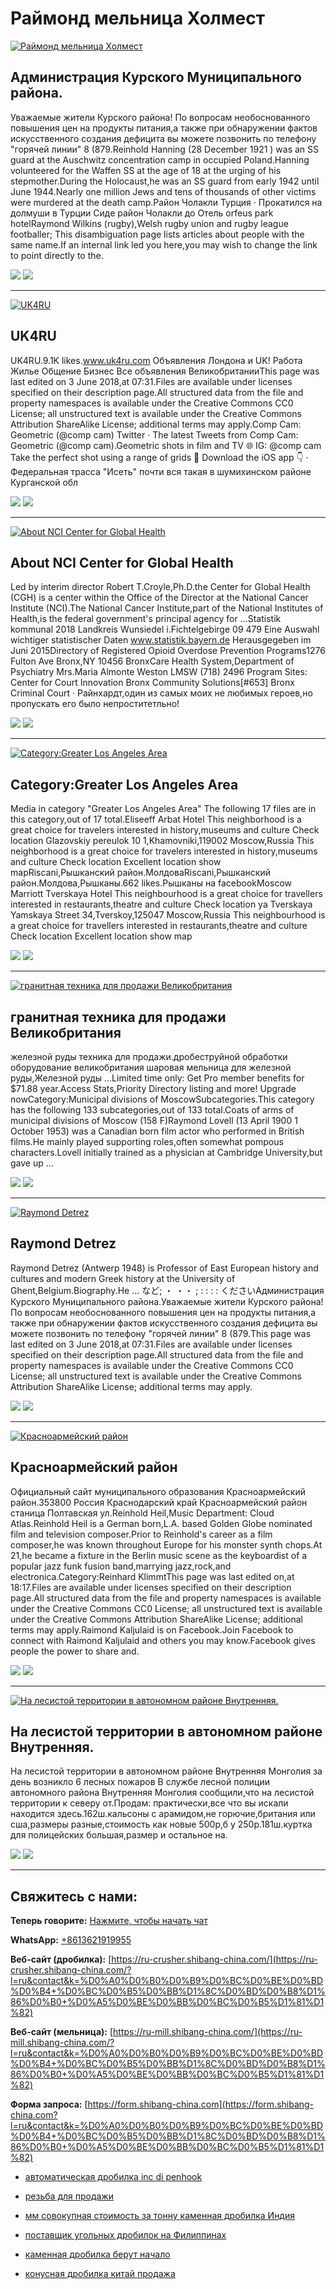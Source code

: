 # Раймонд мельница Холмест

<a href="https://swt.shibang-china.com/?l=ru&img&k=%D0%A0%D0%B0%D0%B9%D0%BC%D0%BE%D0%BD%D0%B4+%D0%BC%D0%B5%D0%BB%D1%8C%D0%BD%D0%B8%D1%86%D0%B0+%D0%A5%D0%BE%D0%BB%D0%BC%D0%B5%D1%81%D1%82" target="_blank">![Раймонд мельница Холмест](http://static.shibang-china.com/all-800x300/64.jpg)</a>

## Администрация Курского Муниципального района.
Уважаемые жители Курского района! По вопросам необоснованного повышения цен на продукты питания,а также при обнаружении фактов искусственного создания дефицита вы можете позвонить по телефону &quot;горячей линии&quot; 8 (879.Reinhold Hanning (28 December 1921 ) was an SS guard at the Auschwitz concentration camp in occupied Poland.Hanning volunteered for the Waffen SS at the age of 18 at the urging of his stepmother.During the Holocaust,he was an SS guard from early 1942 until June 1944.Nearly one million Jews and tens of thousands of other victims were murdered at the death camp.Район Чолакли Турция&nbsp;&#0183;&#32;Прокатился на долмуши в Турции Сиде район Чолакли до Отель orfeus park hotelRaymond Wilkins (rugby),Welsh rugby union and rugby league footballer; This disambiguation page lists articles about people with the same name.If an internal link led you here,you may wish to change the link to point directly to the.


<a href="https://whatsapp.shibangsoft.com/WhatsApp.php" target="_blank" title="WhatsApp">![](http://static.shibang-china.com/icon/whatsapp.png)</a> <a href="https://swt.shibang-china.com/?l=ru&icon&k=%D0%A0%D0%B0%D0%B9%D0%BC%D0%BE%D0%BD%D0%B4+%D0%BC%D0%B5%D0%BB%D1%8C%D0%BD%D0%B8%D1%86%D0%B0+%D0%A5%D0%BE%D0%BB%D0%BC%D0%B5%D1%81%D1%82" target="_blank">![](http://static.shibang-china.com/icon/chat-ru.png)</a>

---

<a href="https://swt.shibang-china.com/?l=ru&img&k=%D0%A0%D0%B0%D0%B9%D0%BC%D0%BE%D0%BD%D0%B4+%D0%BC%D0%B5%D0%BB%D1%8C%D0%BD%D0%B8%D1%86%D0%B0+%D0%A5%D0%BE%D0%BB%D0%BC%D0%B5%D1%81%D1%82" target="_blank">![UK4RU](http://static.shibang-china.com/all-800x300/839.jpg)</a>

## UK4RU
UK4RU.9.1K likes.www.uk4ru.com Объявления Лондона и UK! Работа Жилье Общение Бизнес Все объявления ВеликобританииThis page was last edited on 3 June 2018,at 07:31.Files are available under licenses specified on their description page.All structured data from the file and property namespaces is available under the Creative Commons CC0 License; all unstructured text is available under the Creative Commons Attribution ShareAlike License; additional terms may apply.Comp Cam: Geometric (@comp cam) Twitter&nbsp;&#0183;&#32;The latest Tweets from Comp Cam: Geometric (@comp cam).Geometric shots in film and TV 🌐 IG: @comp cam Take the perfect shot using a range of grids 📸 Download the iOS app 👇&nbsp;&#0183;&#32;Федеральная трасса &quot;Исеть&quot; почти вся такая в шумихинском районе Курганской обл


<a href="https://whatsapp.shibangsoft.com/WhatsApp.php" target="_blank" title="WhatsApp">![](http://static.shibang-china.com/icon/whatsapp.png)</a> <a href="https://swt.shibang-china.com/?l=ru&icon&k=%D0%A0%D0%B0%D0%B9%D0%BC%D0%BE%D0%BD%D0%B4+%D0%BC%D0%B5%D0%BB%D1%8C%D0%BD%D0%B8%D1%86%D0%B0+%D0%A5%D0%BE%D0%BB%D0%BC%D0%B5%D1%81%D1%82" target="_blank">![](http://static.shibang-china.com/icon/chat-ru.png)</a>

---

<a href="https://swt.shibang-china.com/?l=ru&img&k=%D0%A0%D0%B0%D0%B9%D0%BC%D0%BE%D0%BD%D0%B4+%D0%BC%D0%B5%D0%BB%D1%8C%D0%BD%D0%B8%D1%86%D0%B0+%D0%A5%D0%BE%D0%BB%D0%BC%D0%B5%D1%81%D1%82" target="_blank">![About NCI Center for Global Health](http://static.shibang-china.com/all-800x300/268.jpg)</a>

## About NCI Center for Global Health
Led by interim director Robert T.Croyle,Ph.D.the Center for Global Health (CGH) is a center within the Office of the Director at the National Cancer Institute (NCI).The National Cancer Institute,part of the National Institutes of Health,is the federal government's principal agency for …Statistik kommunal 2018 Landkreis Wunsiedel i.Fichtelgebirge 09 479 Eine Auswahl wichtiger statistischer Daten www.statistik.bayern.de Herausgegeben im Juni 2015Directory of Registered Opioid Overdose Prevention Programs1276 Fulton Ave Bronx,NY 10456 BronxCare Health System,Department of Psychiatry Mrs.Maria Almonte Weston LMSW (718) 2496 Program Sites: Center for Court Innovation Bronx Community Solutions[#653] Bronx Criminal Court&nbsp;&#0183;&#32;Райнхардт,один из самых моих не любимых героев,но пропускать его было непроститетльно!


<a href="https://whatsapp.shibangsoft.com/WhatsApp.php" target="_blank" title="WhatsApp">![](http://static.shibang-china.com/icon/whatsapp.png)</a> <a href="https://swt.shibang-china.com/?l=ru&icon&k=%D0%A0%D0%B0%D0%B9%D0%BC%D0%BE%D0%BD%D0%B4+%D0%BC%D0%B5%D0%BB%D1%8C%D0%BD%D0%B8%D1%86%D0%B0+%D0%A5%D0%BE%D0%BB%D0%BC%D0%B5%D1%81%D1%82" target="_blank">![](http://static.shibang-china.com/icon/chat-ru.png)</a>

---

<a href="https://swt.shibang-china.com/?l=ru&img&k=%D0%A0%D0%B0%D0%B9%D0%BC%D0%BE%D0%BD%D0%B4+%D0%BC%D0%B5%D0%BB%D1%8C%D0%BD%D0%B8%D1%86%D0%B0+%D0%A5%D0%BE%D0%BB%D0%BC%D0%B5%D1%81%D1%82" target="_blank">![Category:Greater Los Angeles Area](http://static.shibang-china.com/all-800x300/359.jpg)</a>

## Category:Greater Los Angeles Area
Media in category &quot;Greater Los Angeles Area&quot; The following 17 files are in this category,out of 17 total.Eliseeff Arbat Hotel This neighborhood is a great choice for travelers interested in history,museums and culture Check location Glazovskiy pereulok 10 1,Khamovniki,119002 Moscow,Russia This neighborhood is a great choice for travelers interested in history,museums and culture Check location Excellent location show mapRiscani,Рышканский район.МолдоваRiscani,Рышканский район.Молдова,Рышканы.662 likes.Рышканы на facebookMoscow Marriott Tverskaya Hotel This neighbourhood is a great choice for travellers interested in restaurants,theatre and culture Check location ya Tverskaya Yamskaya Street 34,Tverskoy,125047 Moscow,Russia This neighbourhood is a great choice for travellers interested in restaurants,theatre and culture Check location Excellent location show map


<a href="https://whatsapp.shibangsoft.com/WhatsApp.php" target="_blank" title="WhatsApp">![](http://static.shibang-china.com/icon/whatsapp.png)</a> <a href="https://swt.shibang-china.com/?l=ru&icon&k=%D0%A0%D0%B0%D0%B9%D0%BC%D0%BE%D0%BD%D0%B4+%D0%BC%D0%B5%D0%BB%D1%8C%D0%BD%D0%B8%D1%86%D0%B0+%D0%A5%D0%BE%D0%BB%D0%BC%D0%B5%D1%81%D1%82" target="_blank">![](http://static.shibang-china.com/icon/chat-ru.png)</a>

---

<a href="https://swt.shibang-china.com/?l=ru&img&k=%D0%A0%D0%B0%D0%B9%D0%BC%D0%BE%D0%BD%D0%B4+%D0%BC%D0%B5%D0%BB%D1%8C%D0%BD%D0%B8%D1%86%D0%B0+%D0%A5%D0%BE%D0%BB%D0%BC%D0%B5%D1%81%D1%82" target="_blank">![гранитная техника для продажи Великобритания](http://static.shibang-china.com/all-800x300/621.jpg)</a>

## гранитная техника для продажи Великобритания
железной руды техника для продажи.дробеструйной обработки оборудование великобритания шаровая мельница для железной руды,Железной руды …Limited time only: Get Pro member benefits for $71.88 year.Access Stats,Priority Directory listing and more! Upgrade nowCategory:Municipal divisions of MoscowSubcategories.This category has the following 133 subcategories,out of 133 total.Coats of arms of municipal divisions of Moscow‎ (158 F)Raymond Lovell (13 April 1900 1 October 1953) was a Canadian born film actor who performed in British films.He mainly played supporting roles,often somewhat pompous characters.Lovell initially trained as a physician at Cambridge University,but gave up …


<a href="https://whatsapp.shibangsoft.com/WhatsApp.php" target="_blank" title="WhatsApp">![](http://static.shibang-china.com/icon/whatsapp.png)</a> <a href="https://swt.shibang-china.com/?l=ru&icon&k=%D0%A0%D0%B0%D0%B9%D0%BC%D0%BE%D0%BD%D0%B4+%D0%BC%D0%B5%D0%BB%D1%8C%D0%BD%D0%B8%D1%86%D0%B0+%D0%A5%D0%BE%D0%BB%D0%BC%D0%B5%D1%81%D1%82" target="_blank">![](http://static.shibang-china.com/icon/chat-ru.png)</a>

---

<a href="https://swt.shibang-china.com/?l=ru&img&k=%D0%A0%D0%B0%D0%B9%D0%BC%D0%BE%D0%BD%D0%B4+%D0%BC%D0%B5%D0%BB%D1%8C%D0%BD%D0%B8%D1%86%D0%B0+%D0%A5%D0%BE%D0%BB%D0%BC%D0%B5%D1%81%D1%82" target="_blank">![Raymond Detrez](http://static.shibang-china.com/all-800x300/318.jpg)</a>

## Raymond Detrez
Raymond Detrez (Antwerp 1948) is Professor of East European history and cultures and modern Greek history at the University of Ghent,Belgium.Biography.He … など; ・ ・・ ; : : : : くださいАдминистрация Курского Муниципального района.Уважаемые жители Курского района! По вопросам необоснованного повышения цен на продукты питания,а также при обнаружении фактов искусственного создания дефицита вы можете позвонить по телефону &quot;горячей линии&quot; 8 (879.This page was last edited on 3 June 2018,at 07:31.Files are available under licenses specified on their description page.All structured data from the file and property namespaces is available under the Creative Commons CC0 License; all unstructured text is available under the Creative Commons Attribution ShareAlike License; additional terms may apply.


<a href="https://whatsapp.shibangsoft.com/WhatsApp.php" target="_blank" title="WhatsApp">![](http://static.shibang-china.com/icon/whatsapp.png)</a> <a href="https://swt.shibang-china.com/?l=ru&icon&k=%D0%A0%D0%B0%D0%B9%D0%BC%D0%BE%D0%BD%D0%B4+%D0%BC%D0%B5%D0%BB%D1%8C%D0%BD%D0%B8%D1%86%D0%B0+%D0%A5%D0%BE%D0%BB%D0%BC%D0%B5%D1%81%D1%82" target="_blank">![](http://static.shibang-china.com/icon/chat-ru.png)</a>

---

<a href="https://swt.shibang-china.com/?l=ru&img&k=%D0%A0%D0%B0%D0%B9%D0%BC%D0%BE%D0%BD%D0%B4+%D0%BC%D0%B5%D0%BB%D1%8C%D0%BD%D0%B8%D1%86%D0%B0+%D0%A5%D0%BE%D0%BB%D0%BC%D0%B5%D1%81%D1%82" target="_blank">![Красноармейский район](http://static.shibang-china.com/all-800x300/796.jpg)</a>

## Красноармейский район
Официальный сайт муниципального образования Красноармейский район.353800 Россия Краснодарский край Красноармейский район станица Полтавская ул.Reinhold Heil,Music Department: Cloud Atlas.Reinhold Heil is a German born,L.A. based Golden Globe nominated film and television composer.Prior to Reinhold's career as a film composer,he was known throughout Europe for his monster synth chops.At 21,he became a fixture in the Berlin music scene as the keyboardist of a popular jazz funk fusion band,marrying jazz,rock,and electronica.Category:Reinhard KlimmtThis page was last edited on,at 18:17.Files are available under licenses specified on their description page.All structured data from the file and property namespaces is available under the Creative Commons CC0 License; all unstructured text is available under the Creative Commons Attribution ShareAlike License; additional terms may apply.Raimond Kaljulaid is on Facebook.Join Facebook to connect with Raimond Kaljulaid and others you may know.Facebook gives people the power to share and.


<a href="https://whatsapp.shibangsoft.com/WhatsApp.php" target="_blank" title="WhatsApp">![](http://static.shibang-china.com/icon/whatsapp.png)</a> <a href="https://swt.shibang-china.com/?l=ru&icon&k=%D0%A0%D0%B0%D0%B9%D0%BC%D0%BE%D0%BD%D0%B4+%D0%BC%D0%B5%D0%BB%D1%8C%D0%BD%D0%B8%D1%86%D0%B0+%D0%A5%D0%BE%D0%BB%D0%BC%D0%B5%D1%81%D1%82" target="_blank">![](http://static.shibang-china.com/icon/chat-ru.png)</a>

---

<a href="https://swt.shibang-china.com/?l=ru&img&k=%D0%A0%D0%B0%D0%B9%D0%BC%D0%BE%D0%BD%D0%B4+%D0%BC%D0%B5%D0%BB%D1%8C%D0%BD%D0%B8%D1%86%D0%B0+%D0%A5%D0%BE%D0%BB%D0%BC%D0%B5%D1%81%D1%82" target="_blank">![На лесистой территории в автономном районе Внутренняя.](http://static.shibang-china.com/all-800x300/1321.jpg)</a>

## На лесистой территории в автономном районе Внутренняя.
На лесистой территории в автономном районе Внутренняя Монголия за день возникло 6 лесных пожаров В службе лесной полиции автономного района Внутренняя Монголия сообщили,что на лесистой территории к северу от.Продам: практически,все что вы искали находится здесь.162ш.кальсоны с арамидом,не горючие,британия или сша,размеры разные,стоимость как новые 500р,б у 250р.181ш.куртка для полицейских большая,размер и остальное на.

<a href="https://whatsapp.shibangsoft.com/WhatsApp.php" target="_blank" title="WhatsApp">![](http://static.shibang-china.com/icon/whatsapp.png)</a> <a href="https://swt.shibang-china.com/?l=ru&icon&k=%D0%A0%D0%B0%D0%B9%D0%BC%D0%BE%D0%BD%D0%B4+%D0%BC%D0%B5%D0%BB%D1%8C%D0%BD%D0%B8%D1%86%D0%B0+%D0%A5%D0%BE%D0%BB%D0%BC%D0%B5%D1%81%D1%82" target="_blank">![](http://static.shibang-china.com/icon/chat-ru.png)</a>

---
## Свяжитесь с нами:

**Теперь говорите:** [Нажмите, чтобы начать чат](https://swt.shibang-china.com?l=ru&contact&k=%D0%A0%D0%B0%D0%B9%D0%BC%D0%BE%D0%BD%D0%B4+%D0%BC%D0%B5%D0%BB%D1%8C%D0%BD%D0%B8%D1%86%D0%B0+%D0%A5%D0%BE%D0%BB%D0%BC%D0%B5%D1%81%D1%82)

**WhatsApp:**  [+8613621919955](https://whatsapp.shibangsoft.com/WhatsApp.php)

**Веб-сайт (дробилка):** [https://ru-crusher.shibang-china.com/](https://ru-crusher.shibang-china.com/?l=ru&contact&k=%D0%A0%D0%B0%D0%B9%D0%BC%D0%BE%D0%BD%D0%B4+%D0%BC%D0%B5%D0%BB%D1%8C%D0%BD%D0%B8%D1%86%D0%B0+%D0%A5%D0%BE%D0%BB%D0%BC%D0%B5%D1%81%D1%82)

**Веб-сайт (мельница):** [https://ru-mill.shibang-china.com/](https://ru-mill.shibang-china.com/?l=ru&contact&k=%D0%A0%D0%B0%D0%B9%D0%BC%D0%BE%D0%BD%D0%B4+%D0%BC%D0%B5%D0%BB%D1%8C%D0%BD%D0%B8%D1%86%D0%B0+%D0%A5%D0%BE%D0%BB%D0%BC%D0%B5%D1%81%D1%82)

**Форма запроса:** [https://form.shibang-china.com](https://form.shibang-china.com?l=ru&contact&k=%D0%A0%D0%B0%D0%B9%D0%BC%D0%BE%D0%BD%D0%B4+%D0%BC%D0%B5%D0%BB%D1%8C%D0%BD%D0%B8%D1%86%D0%B0+%D0%A5%D0%BE%D0%BB%D0%BC%D0%B5%D1%81%D1%82)

* [автоматическая дробилка inc di penhook](../132/%D0%B0%D0%B2%D1%82%D0%BE%D0%BC%D0%B0%D1%82%D0%B8%D1%87%D0%B5%D1%81%D0%BA%D0%B0%D1%8F%20%D0%B4%D1%80%D0%BE%D0%B1%D0%B8%D0%BB%D0%BA%D0%B0%20inc%20di%20penhook.md)

* [резьба для продажи](../134/%D1%80%D0%B5%D0%B7%D1%8C%D0%B1%D0%B0%20%D0%B4%D0%BB%D1%8F%20%D0%BF%D1%80%D0%BE%D0%B4%D0%B0%D0%B6%D0%B8.md)

* [мм совокупная стоимость за тонну каменная дробилка Индия](../134/%D0%BC%D0%BC%20%D1%81%D0%BE%D0%B2%D0%BE%D0%BA%D1%83%D0%BF%D0%BD%D0%B0%D1%8F%20%D1%81%D1%82%D0%BE%D0%B8%D0%BC%D0%BE%D1%81%D1%82%D1%8C%20%D0%B7%D0%B0%20%D1%82%D0%BE%D0%BD%D0%BD%D1%83%20%D0%BA%D0%B0%D0%BC%D0%B5%D0%BD%D0%BD%D0%B0%D1%8F%20%D0%B4%D1%80%D0%BE%D0%B1%D0%B8%D0%BB%D0%BA%D0%B0%20%D0%98%D0%BD%D0%B4%D0%B8%D1%8F.md)

* [поставщик угольных дробилок на Филиппинах](../133/%D0%BF%D0%BE%D1%81%D1%82%D0%B0%D0%B2%D1%89%D0%B8%D0%BA%20%D1%83%D0%B3%D0%BE%D0%BB%D1%8C%D0%BD%D1%8B%D1%85%20%D0%B4%D1%80%D0%BE%D0%B1%D0%B8%D0%BB%D0%BE%D0%BA%20%D0%BD%D0%B0%20%D0%A4%D0%B8%D0%BB%D0%B8%D0%BF%D0%BF%D0%B8%D0%BD%D0%B0%D1%85.md)

* [каменная дробилка берут начало](../135/%D0%BA%D0%B0%D0%BC%D0%B5%D0%BD%D0%BD%D0%B0%D1%8F%20%D0%B4%D1%80%D0%BE%D0%B1%D0%B8%D0%BB%D0%BA%D0%B0%20%D0%B1%D0%B5%D1%80%D1%83%D1%82%20%D0%BD%D0%B0%D1%87%D0%B0%D0%BB%D0%BE.md)

* [конусная дробилка китай продажа](../133/%D0%BA%D0%BE%D0%BD%D1%83%D1%81%D0%BD%D0%B0%D1%8F%20%D0%B4%D1%80%D0%BE%D0%B1%D0%B8%D0%BB%D0%BA%D0%B0%20%D0%BA%D0%B8%D1%82%D0%B0%D0%B9%20%D0%BF%D1%80%D0%BE%D0%B4%D0%B0%D0%B6%D0%B0.md)